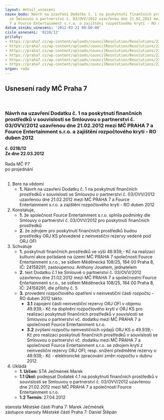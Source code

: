 ```yaml
---
layout: detail_usneseni
nazev_bodu: Návrh na uzavření Dodatku č. 1 na poskytnutí finančních prostředků v souvislosti
  se Smlouvou o partnerství č. 03/OVV/2012 uzavřenou dne 21.02.2012 mezi MČ PRAHA
  7 a Fource Entertainment s.r.o. a zajištění rozpočtového krytí - RO duben 2012
datum_vzniku_usneseni: '2012-03-22 00:00:00'
cislo_usneseni: '0218/12'
prilohy:
- https://praha7.cz/wp-content/uploads/councilResolution/Resolutions/22972/17-12-fource_entertainment_lmfao_o_poskyt_prispevku.pdf
- https://praha7.cz/wp-content/uploads/councilResolution/Resolutions/22972/17-12-fource_entertainment_lmfao_24_2_2012.pdf
- https://praha7.cz/wp-content/uploads/councilResolution/Resolutions/22972/17-12-fource_entertainment_03_ovv_2012_.pdf
- https://praha7.cz/wp-content/uploads/councilResolution/Resolutions/22972/17-12-dodatek_c1_fource_entertainment_sro_lmfao.doc
- https://praha7.cz/wp-content/uploads/councilResolution/Resolutions/22972/17-12-fource_entertainmet_0138_12_ze_dne_21_02_2012.doc
- https://praha7.cz/wp-content/uploads/councilResolution/Resolutions/22972/17-12-usneseni_zmc_k_materialu.doc
organ: rada
---
```

<div id="ucUsn_pList" class="usn">
	<span><h2>Usnesení rady MČ Praha 7 </h2>
<br></span><div class="standBody">
<span><h3>Návrh na uzavření Dodatku č. 1 na poskytnutí finančních prostředků v souvislosti se Smlouvou o partnerství č. 03/OVV/2012 uzavřenou dne 21.02.2012 mezi MČ PRAHA 7 a Fource Entertainment s.r.o. a zajištění rozpočtového krytí - RO duben 2012</h3></span><div class="center">
		<strong>č. 0218/12</strong><br>
	</div>
<div class="center">
		<strong>Ze dne 22.03.2012</strong><br><br>
	</div>Rada MČ P7<br> po projednání<br><br><ol>
<li>Bere na vědomí<ul><li>
<strong>1.</strong> Návrh na uzavření Dodatku č. 1 na poskytnutí finančních prostředků v souvislosti se Smlouvou o partnerství č. 03/OVV/2012 uzavřenou dne 21.02.2012 mezi MČ PRAHA 7 a Fource Entertainment s.r.o. a zajištění rozpočtového krytí - RO duben 2012</li></ul>
</li>
<li>Konstatuje,<ul>
<li>
<strong>1.</strong> že společnost Fource Entertainment s.r.o. splnila podmínky dle Smlouvy o partnerství č. 03/OVV/2012 pro poskytnutí finančních prostředků</li>
<li>
<strong>2.</strong> že zdrojem pro poskytnutí finančních prostředků budou prostředky ORJ KS převedené z neinvestiční rezervy vedené pod ORJ OFI</li>
</ul>
</li>
<li>Schvaluje<ul>
<li>
<strong>1.</strong> poskytnutí finančních prostředků ve výši 49.939,- Kč na realizaci kulturní akce pořádané na území MČ PRAHA 7 společností Fource Entertainment s.r.o., se sídlem Měděnecká 108/25, 184 00 Praha 8, IČ: 24158291, zastoupenou: Anthony Jouetem, jednatelem</li>
<li>
<strong>2.</strong> text Dodatku č.1 ke  Smlouvě o partnerství č. 03/OVV/2012 uzavřenou dne 21.02.2012 mezi MČ PRAHA 7 a společnostní Fource Entertainment s.r.o., se sídlem Měděnecká 108/25, 184 00 Praha 8, IČ: 24158291, dle přílohy č. 5</li>
<li>
<strong>3.</strong> provedení rozpočtového opatření v neinvestiční části rozpočtu - RO duben 2012 takto:<ul>
<li>
<strong>3.1</strong> zapojení části neinvestiční rezervy ORJ OFI v objemu 49.939,- Kč na doplnění rozpočtového krytí v ORJ KS pro realizaci poskytnutí finančních prostředků v souvislosti se Smlouvou o partnerství vč. dodatku mezi MČ PRAHA 7 a společností Fource Entertainment s.r.o.</li>
<li>
<strong>3.2</strong> zvýšení rozpočtu neinvestičních výdajů ORJ KS o 49.939,- Kč pro realizaci poskytnutí finančních prostředků v souvislosti se Smlouvou o partnerství vč. dodatku mezi MČ PRAHA 7 a společností Fource Entertainment s.r.o. se zdrojem krytí z neinvestiční rezervy ORJ OFI; resp. snížení předmětné rezervy o 49.939,- Kč - elektronické zpracování změn rozpočtu v dubnu 2012</li>
</ul>
</li>
</ul>
</li>
<li>Ukládá<ul>
<li>
<strong>1. Určen: </strong>STA Ječmének Marek</li>
<li>
<strong>1.1 Úkol: </strong>podepsat Dodatek č.1 na poskytnutí finančních prostředků v souvislosti se Smlouvou o partnerství č. 03/OVV/2012 uzavřenou dne 21.02.2012 mezi MČ PRAHA 7 a společností Fource Entertainment s.r.o.</li>
<li>
<strong>1.2 Termín: </strong>27.04.2012</li>
</ul>
</li>
</ol>starosta Městské části Praha 7: Marek Ječmének<br>zástupce starosty Městské části Praha 7: Daniel Štěpán 
</div>
</div>